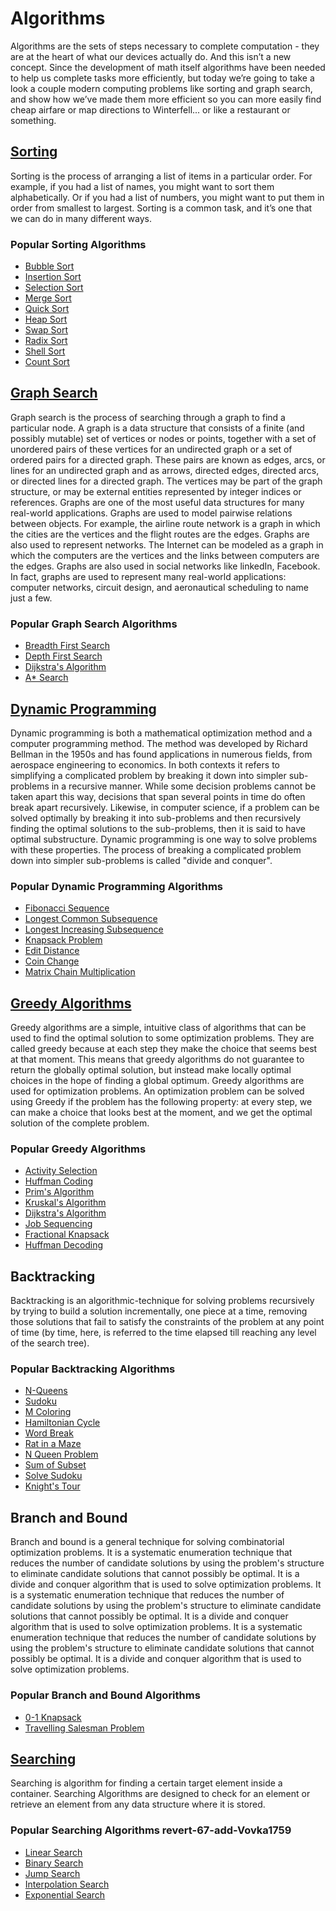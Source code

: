 # Algorithms
Algorithms are the sets of steps necessary to complete computation - they are at the heart of what our devices actually do. And this isn’t a new concept. Since the development of math itself algorithms have been needed to help us complete tasks more efficiently, but today we’re going to take a look a couple modern computing problems like sorting and graph search, and show how we’ve made them more efficient so you can more easily find cheap airfare or map directions to Winterfell... or like a restaurant or something.  

## [Sorting](Sorting/readme.md)
Sorting is the process of arranging a list of items in a particular order. For example, if you had a list of names, you might want to sort them alphabetically. Or if you had a list of numbers, you might want to put them in order from smallest to largest. Sorting is a common task, and it’s one that we can do in many different ways.
### Popular Sorting Algorithms
* [Bubble Sort](Sorting/BubbleSort/readme.md)
* [Insertion Sort](Sorting/InsertionSort/readme.md)
* [Selection Sort](Sorting/SelectionSort/readme.md)
* [Merge Sort](Sorting/MergeSort/readme.md)
* [Quick Sort](Sorting/QuickSort/readme.md)
* [Heap Sort](Sorting/HeapSort/readme.md)
* [Swap Sort](Sorting/SwapSort/readme.md)
* [Radix Sort](Sorting/RadixSort/readme.md)
* [Shell Sort](Sorting/ShellSort/readme.md)
* [Count Sort](Sorting/CountSort/readme.md)


## [Graph Search](Graph%20Search/readme.md)
Graph search is the process of searching through a graph to find a particular node. A graph is a data structure that consists of a finite (and possibly mutable) set of vertices or nodes or points, together with a set of unordered pairs of these vertices for an undirected graph or a set of ordered pairs for a directed graph. These pairs are known as edges, arcs, or lines for an undirected graph and as arrows, directed edges, directed arcs, or directed lines for a directed graph. The vertices may be part of the graph structure, or may be external entities represented by integer indices or references. Graphs are one of the most useful data structures for many real-world applications. Graphs are used to model pairwise relations between objects. For example, the airline route network is a graph in which the cities are the vertices and the flight routes are the edges. Graphs are also used to represent networks. The Internet can be modeled as a graph in which the computers are the vertices and the links between computers are the edges. Graphs are also used in social networks like linkedIn, Facebook. In fact, graphs are used to represent many real-world applications: computer networks, circuit design, and aeronautical scheduling to name just a few.
### Popular Graph Search Algorithms
* [Breadth First Search](Graph%20Search/BreadthFirstSearch/readme.md)
* [Depth First Search](Graph%20Search/DepthFirstSearch/readme.md)
* [Dijkstra's Algorithm](Graph%20Search/Dijkstra'sAlgorithm/readme.md)
* [A* Search](Graph%20Search/A*Search/readme.md)

## [Dynamic Programming](Dynamic%20Programming/README.md)
Dynamic programming is both a mathematical optimization method and a computer programming method. The method was developed by Richard Bellman in the 1950s and has found applications in numerous fields, from aerospace engineering to economics. In both contexts it refers to simplifying a complicated problem by breaking it down into simpler sub-problems in a recursive manner. While some decision problems cannot be taken apart this way, decisions that span several points in time do often break apart recursively. Likewise, in computer science, if a problem can be solved optimally by breaking it into sub-problems and then recursively finding the optimal solutions to the sub-problems, then it is said to have optimal substructure. Dynamic programming is one way to solve problems with these properties. The process of breaking a complicated problem down into simpler sub-problems is called "divide and conquer".
### Popular Dynamic Programming Algorithms
* [Fibonacci Sequence](Dynamic%20Programming/Fibonacci%20Sequence/README.md)
* [Longest Common Subsequence](Not-Added)
* [Longest Increasing Subsequence](Not-Added)
* [Knapsack Problem](Not-Added)
* [Edit Distance](Not-Added)
* [Coin Change](DynamicProgramming/CoinChange/readme.md)
* [Matrix Chain Multiplication](Not-Added)

## [Greedy Algorithms](Greedy%20Algorithm)
Greedy algorithms are a simple, intuitive class of algorithms that can be used to find the optimal solution to some optimization problems. They are called greedy because at each step they make the choice that seems best at that moment. This means that greedy algorithms do not guarantee to return the globally optimal solution, but instead make locally optimal choices in the hope of finding a global optimum. Greedy algorithms are used for optimization problems. An optimization problem can be solved using Greedy if the problem has the following property: at every step, we can make a choice that looks best at the moment, and we get the optimal solution of the complete problem.
### Popular Greedy Algorithms
* [Activity Selection](notadded)
* [Huffman Coding](notadded)
* [Prim's Algorithm](Greedy%20Algorithm/Prim%27s%20Algorithm/readme.md)
* [Kruskal's Algorithm](Greedy%20Algorithm/Krushkal%27s%20Algorithm/readme.md)
* [Dijkstra's Algorithm](notadded)
* [Job Sequencing](notadded)
* [Fractional Knapsack](notadded)
* [Huffman Decoding](notadded)

## Backtracking
Backtracking is an algorithmic-technique for solving problems recursively by trying to build a solution incrementally, one piece at a time, removing those solutions that fail to satisfy the constraints of the problem at any point of time (by time, here, is referred to the time elapsed till reaching any level of the search tree).
### Popular Backtracking Algorithms
* [N-Queens](Backtracking/N-Queens/readme.md)
* [Sudoku](Backtracking/Sudoku/readme.md)
* [M Coloring](Backtracking/MColoring/readme.md)
* [Hamiltonian Cycle](Backtracking/HamiltonianCycle/readme.md)
* [Word Break](Backtracking/WordBreak/readme.md)
* [Rat in a Maze](Backtracking/RatinMaze/readme.md)
* [N Queen Problem](Backtracking/NQueenProblem/readme.md)
* [Sum of Subset](Backtracking/SumofSubset/readme.md)
* [Solve Sudoku](Backtracking/SolveSudoku/readme.md)
* [Knight's Tour](Backtracking/KnightsTour/readme.md)

## Branch and Bound
Branch and bound is a general technique for solving combinatorial optimization problems. It is a systematic enumeration technique that reduces the number of candidate solutions by using the problem's structure to eliminate candidate solutions that cannot possibly be optimal. It is a divide and conquer algorithm that is used to solve optimization problems. It is a systematic enumeration technique that reduces the number of candidate solutions by using the problem's structure to eliminate candidate solutions that cannot possibly be optimal. It is a divide and conquer algorithm that is used to solve optimization problems. It is a systematic enumeration technique that reduces the number of candidate solutions by using the problem's structure to eliminate candidate solutions that cannot possibly be optimal. It is a divide and conquer algorithm that is used to solve optimization problems.
### Popular Branch and Bound Algorithms
* [0-1 Knapsack](BranchandBound/0-1Knapsack/readme.md)
* [Travelling Salesman Problem](BranchandBound/TravellingSalesmanProblem/readme.md)

## [Searching](Searching/README.md)
Searching is algorithm for finding a certain target element inside a container. Searching Algorithms are designed to check for an element or retrieve an element from any data structure where it is stored.

### Popular Searching Algorithms revert-67-add-Vovka1759 
* [Linear Search](Searching/LinearSearch/readme.md)
* [Binary Search](Searching/BinarySearch/readme.md)
* [Jump Search](Not-Added)
* [Interpolation Search](Not-Added)
* [Exponential Search](Not-Added)


